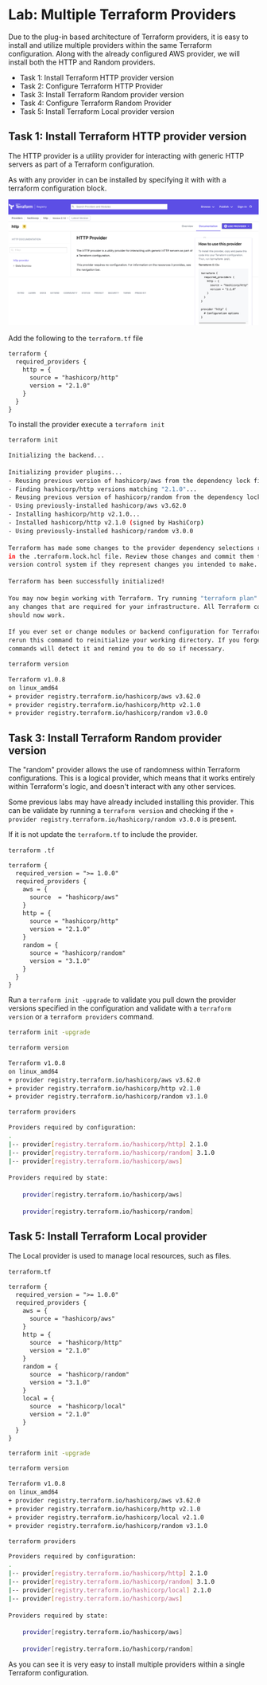 # Lab: Multiple Terraform Providers

Due to the plug-in based architecture of Terraform providers, it is easy to install and utilize multiple providers within the same Terraform configuration. Along with the already configured AWS provider, we will install both the HTTP and Random providers.

- Task 1: Install Terraform HTTP provider version
- Task 2: Configure Terraform HTTP Provider
- Task 3: Install Terraform Random provider version
- Task 4: Configure Terraform Random Provider
- Task 5: Install Terraform Local provider version

## Task 1: Install Terraform HTTP provider version

The HTTP provider is a utility provider for interacting with generic HTTP servers as part of a Terraform configuration.

As with any provider in can be installed by specifying it with with a terraform configuration block.

![HTTP Provider](img/http_provider.png)

Add the following to the `terraform.tf` file

```hcl
terraform {
  required_providers {
    http = {
      source = "hashicorp/http"
      version = "2.1.0"
    }
  }
}
```

To install the provider execute a `terraform init`

```bash
terraform init
```

```bash
Initializing the backend...

Initializing provider plugins...
- Reusing previous version of hashicorp/aws from the dependency lock file
- Finding hashicorp/http versions matching "2.1.0"...
- Reusing previous version of hashicorp/random from the dependency lock file
- Using previously-installed hashicorp/aws v3.62.0
- Installing hashicorp/http v2.1.0...
- Installed hashicorp/http v2.1.0 (signed by HashiCorp)
- Using previously-installed hashicorp/random v3.0.0

Terraform has made some changes to the provider dependency selections recorded
in the .terraform.lock.hcl file. Review those changes and commit them to your
version control system if they represent changes you intended to make.

Terraform has been successfully initialized!

You may now begin working with Terraform. Try running "terraform plan" to see
any changes that are required for your infrastructure. All Terraform commands
should now work.

If you ever set or change modules or backend configuration for Terraform,
rerun this command to reinitialize your working directory. If you forget, other
commands will detect it and remind you to do so if necessary.
```

```bash
terraform version
```

```bash
Terraform v1.0.8
on linux_amd64
+ provider registry.terraform.io/hashicorp/aws v3.62.0
+ provider registry.terraform.io/hashicorp/http v2.1.0
+ provider registry.terraform.io/hashicorp/random v3.0.0
```

## Task 3: Install Terraform Random provider version

The "random" provider allows the use of randomness within Terraform configurations. This is a logical provider, which means that it works entirely within Terraform's logic, and doesn't interact with any other services.

Some previous labs may have already included installing this provider. This can be validate by running a `terraform version` and checking if the `+ provider registry.terraform.io/hashicorp/random v3.0.0` is present.

If it is not update the `terraform.tf` to include the provider.

`terraform .tf`

```hcl
terraform {
  required_version = ">= 1.0.0"
  required_providers {
    aws = {
      source  = "hashicorp/aws"
    }
    http = {
      source = "hashicorp/http"
      version = "2.1.0"
    }
    random = {
      source = "hashicorp/random"
      version = "3.1.0"
    }
  }
}
```

Run a `terraform init -upgrade` to validate you pull down the provider versions specified in the configuration and validate with a `terraform version` or a `terraform providers` command.

```bash
terraform init -upgrade
```

```bash
terraform version
```

```bash
Terraform v1.0.8
on linux_amd64
+ provider registry.terraform.io/hashicorp/aws v3.62.0
+ provider registry.terraform.io/hashicorp/http v2.1.0
+ provider registry.terraform.io/hashicorp/random v3.1.0
```

```bash
terraform providers
```

```bash
Providers required by configuration:
.
|-- provider[registry.terraform.io/hashicorp/http] 2.1.0
|-- provider[registry.terraform.io/hashicorp/random] 3.1.0
|-- provider[registry.terraform.io/hashicorp/aws]

Providers required by state:

    provider[registry.terraform.io/hashicorp/aws]

    provider[registry.terraform.io/hashicorp/random]
```

## Task 5: Install Terraform Local provider

The Local provider is used to manage local resources, such as files.

`terraform.tf`

```hcl
terraform {
  required_version = ">= 1.0.0"
  required_providers {
    aws = {
      source = "hashicorp/aws"
    }
    http = {
      source  = "hashicorp/http"
      version = "2.1.0"
    }
    random = {
      source  = "hashicorp/random"
      version = "3.1.0"
    }
    local = {
      source  = "hashicorp/local"
      version = "2.1.0"
    }
  }
}
```

```bash
terraform init -upgrade
```

```bash
terraform version
```

```bash
Terraform v1.0.8
on linux_amd64
+ provider registry.terraform.io/hashicorp/aws v3.62.0
+ provider registry.terraform.io/hashicorp/http v2.1.0
+ provider registry.terraform.io/hashicorp/local v2.1.0
+ provider registry.terraform.io/hashicorp/random v3.1.0
```

```bash
terraform providers
```

```bash
Providers required by configuration:
.
|-- provider[registry.terraform.io/hashicorp/http] 2.1.0
|-- provider[registry.terraform.io/hashicorp/random] 3.1.0
|-- provider[registry.terraform.io/hashicorp/local] 2.1.0
|-- provider[registry.terraform.io/hashicorp/aws]

Providers required by state:

    provider[registry.terraform.io/hashicorp/aws]

    provider[registry.terraform.io/hashicorp/random]
```

As you can see it is very easy to install multiple providers within a single Terraform configuration.
